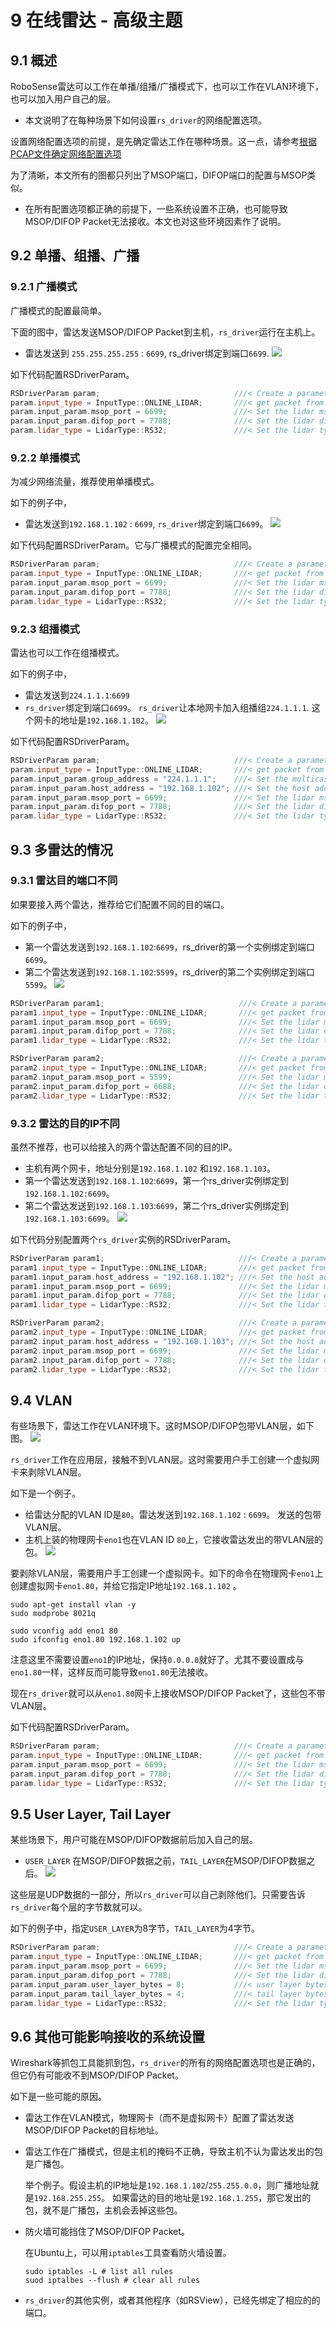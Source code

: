# 9 **在线雷达 - 高级主题**

## 9.1 概述

RoboSense雷达可以工作在单播/组播/广播模式下，也可以工作在VLAN环境下，也可以加入用户自己的层。

+ 本文说明了在每种场景下如何设置`rs_driver`的网络配置选项。

设置网络配置选项的前提，是先确定雷达工作在哪种场景。这一点，请参考[根据PCAP文件确定网络配置选项](./12_how_to_configure_by_pcap_file_CN.md)

为了清晰，本文所有的图都只列出了MSOP端口，DIFOP端口的配置与MSOP类似。

+ 在所有配置选项都正确的前提下，一些系统设置不正确，也可能导致MSOP/DIFOP Packet无法接收。本文也对这些环境因素作了说明。



## 9.2 单播、组播、广播

### 9.2.1 广播模式

广播模式的配置最简单。

下面的图中，雷达发送MSOP/DIFOP Packet到主机，`rs_driver`运行在主机上。
+ 雷达发送到 `255.255.255.255` : `6699`, rs_driver绑定到端口`6699`.
![](./img/09_01_broadcast.png)

如下代码配置RSDriverParam。

```c++
RSDriverParam param;                              ///< Create a parameter object
param.input_type = InputType::ONLINE_LIDAR;       ///< get packet from online lidar
param.input_param.msop_port = 6699;               ///< Set the lidar msop port number, the default is 6699
param.input_param.difop_port = 7788;              ///< Set the lidar difop port number, the default is 7788
param.lidar_type = LidarType::RS32;               ///< Set the lidar type.
```

### 9.2.2 单播模式

为减少网络流量，推荐使用单播模式。

如下的例子中，

+ 雷达发送到`192.168.1.102` : `6699`, `rs_driver`绑定到端口`6699`。
![](./img/09_02_unicast.png)

如下代码配置RSDriverParam。它与广播模式的配置完全相同。

```c++
RSDriverParam param;                              ///< Create a parameter object
param.input_type = InputType::ONLINE_LIDAR;       ///< get packet from online lidar
param.input_param.msop_port = 6699;               ///< Set the lidar msop port number, the default is 6699
param.input_param.difop_port = 7788;              ///< Set the lidar difop port number, the default is 7788
param.lidar_type = LidarType::RS32;               ///< Set the lidar type.
```


### 9.2.3 组播模式

雷达也可以工作在组播模式。

如下的例子中，

+ 雷达发送到`224.1.1.1`:`6699` 
+ `rs_driver`绑定到端口`6699`。 `rs_driver`让本地网卡加入组播组`224.1.1.1`. 这个网卡的地址是`192.168.1.102`。
![](./img/09_03_multicast.png)

如下代码配置RSDriverParam。

```c++
RSDriverParam param;                              ///< Create a parameter object
param.input_type = InputType::ONLINE_LIDAR;       ///< get packet from online lidar
param.input_param.group_address = "224.1.1.1";    ///< Set the multicast group address.
param.input_param.host_address = "192.168.1.102"; ///< Set the host address.
param.input_param.msop_port = 6699;               ///< Set the lidar msop port number, the default is 6699
param.input_param.difop_port = 7788;              ///< Set the lidar difop port number, the default is 7788
param.lidar_type = LidarType::RS32;               ///< Set the lidar type. Make sure this type is correct 
```



## 9.3 多雷达的情况

### 9.3.1 雷达目的端口不同

如果要接入两个雷达，推荐给它们配置不同的目的端口。

如下的例子中，

+ 第一个雷达发送到`192.168.1.102`:`6699`，rs_driver的第一个实例绑定到端口`6699`。
+ 第二个雷达发送到`192.168.1.102`:`5599`，rs_driver的第二个实例绑定到端口`5599`。
![](./img/09_04_multi_lidars_port.png)

```c++
RSDriverParam param1;                              ///< Create a parameter object for Lidar 192.168.1.200
param1.input_type = InputType::ONLINE_LIDAR;       ///< get packet from online lidar
param1.input_param.msop_port = 6699;               ///< Set the lidar msop port number
param1.input_param.difop_port = 7788;              ///< Set the lidar difop port number
param1.lidar_type = LidarType::RS32;               ///< Set the lidar type.

RSDriverParam param2;                              ///< Create a parameter object for Lidar 192.168.1.201
param2.input_type = InputType::ONLINE_LIDAR;       ///< get packet from online lidar
param2.input_param.msop_port = 5599;               ///< Set the lidar msop port number
param2.input_param.difop_port = 6688;              ///< Set the lidar difop port number
param2.lidar_type = LidarType::RS32;               ///< Set the lidar type.
```

### 9.3.2 雷达的目的IP不同

虽然不推荐，也可以给接入的两个雷达配置不同的目的IP。
+ 主机有两个网卡，地址分别是`192.168.1.102` 和`192.168.1.103`。
+ 第一个雷达发送到`192.168.1.102`:`6699`，第一个rs_driver实例绑定到`192.168.1.102:6699`。
+ 第二个雷达发送到`192.168.1.103`:`6699`，第二个rs_driver实例绑定到`192.168.1.103:6699`。
![](./img/09_05_multi_lidars_ip.png)

如下代码分别配置两个`rs_driver`实例的RSDriverParam。

```c++
RSDriverParam param1;                              ///< Create a parameter object for Lidar 192.168.1.200
param1.input_type = InputType::ONLINE_LIDAR;       ///< get packet from online lidar
param1.input_param.host_address = "192.168.1.102"; ///< Set the host address.
param1.input_param.msop_port = 6699;               ///< Set the lidar msop port number
param1.input_param.difop_port = 7788;              ///< Set the lidar difop port number
param1.lidar_type = LidarType::RS32;               ///< Set the lidar type.

RSDriverParam param2;                              ///< Create a parameter object for Lidar 192.168.1.201
param2.input_type = InputType::ONLINE_LIDAR;       ///< get packet from online lidar
param2.input_param.host_address = "192.168.1.103"; ///< Set the host address.
param2.input_param.msop_port = 6699;               ///< Set the lidar msop port number
param2.input_param.difop_port = 7788;              ///< Set the lidar difop port number
param2.lidar_type = LidarType::RS32;               ///< Set the lidar type.
```



## 9.4 VLAN

有些场景下，雷达工作在VLAN环境下。这时MSOP/DIFOP包带VLAN层，如下图。
![](./img/09_06_vlan_layer.png)

`rs_driver`工作在应用层，接触不到VLAN层。这时需要用户手工创建一个虚拟网卡来剥除VLAN层。

如下是一个例子。
+ 给雷达分配的VLAN ID是`80`。雷达发送到`192.168.1.102` : `6699`。 发送的包带VLAN层。
+ 主机上装的物理网卡`eno1`也在VLAN ID `80`上，它接收雷达发出的带VLAN层的包。
![](./img/09_07_vlan.png)

要剥除VLAN层，需要用户手工创建一个虚拟网卡。如下的命令在物理网卡`eno1`上创建虚拟网卡`eno1.80`，并给它指定IP地址`192.168.1.102` 。

```shell
sudo apt-get install vlan -y
sudo modprobe 8021q

sudo vconfig add eno1 80
sudo ifconfig eno1.80 192.168.1.102 up
```

注意这里不需要设置`eno1`的IP地址，保持`0.0.0.0`就好了。尤其不要设置成与`eno1.80`一样，这样反而可能导致`eno1.80`无法接收。

现在`rs_driver`就可以从`eno1.80`网卡上接收MSOP/DIFOP Packet了，这些包不带VLAN层。


如下代码配置RSDriverParam。

```c++
RSDriverParam param;                              ///< Create a parameter object
param.input_type = InputType::ONLINE_LIDAR;       ///< get packet from online lidar
param.input_param.msop_port = 6699;               ///< Set the lidar msop port number, the default is 6699
param.input_param.difop_port = 7788;              ///< Set the lidar difop port number, the default is 7788
param.lidar_type = LidarType::RS32;               ///< Set the lidar type.
```



## 9.5 User Layer, Tail Layer 

某些场景下，用户可能在MSOP/DIFOP数据前后加入自己的层。
+ `USER_LAYER` 在MSOP/DIFOP数据之前，`TAIL_LAYER`在MSOP/DIFOP数据之后。
![](./img/09_08_user_layer.png)

这些层是UDP数据的一部分，所以`rs_driver`可以自己剥除他们。只需要告诉`rs_driver`每个层的字节数就可以。

如下的例子中，指定`USER_LAYER`为8字节，`TAIL_LAYER`为4字节。

```c++
RSDriverParam param;                              ///< Create a parameter object
param.input_type = InputType::ONLINE_LIDAR;       ///< get packet from online lidar
param.input_param.msop_port = 6699;               ///< Set the lidar msop port number, the default is 6699
param.input_param.difop_port = 7788;              ///< Set the lidar difop port number, the default is 7788
param.input_param.user_layer_bytes = 8;           ///< user layer bytes. there is no user layer if it is 0
param.input_param.tail_layer_bytes = 4;           ///< tail layer bytes. there is no user layer if it is 0
param.lidar_type = LidarType::RS32;               ///< Set the lidar type.
```



## 9.6 其他可能影响接收的系统设置

Wireshark等抓包工具能抓到包，`rs_driver`的所有的网络配置选项也是正确的，但它仍有可能收不到MSOP/DIFOP Packet。

如下是一些可能的原因。

+ 雷达工作在VLAN模式，物理网卡（而不是虚拟网卡）配置了雷达发送MSOP/DIFOP Packet的目标地址。
+ 雷达工作在广播模式，但是主机的掩码不正确，导致主机不认为雷达发出的包是广播包。

  举个例子。假设主机的IP地址是`192.168.1.102`/`255.255.0.0`，则广播地址就是`192.168.255.255`。
  如果雷达的目的地址是`192.168.1.255`，那它发出的包，就不是广播包，主机会丢掉这些包。

+ 防火墙可能挡住了MSOP/DIFOP Packet。

  在Ubuntu上，可以用`iptables`工具查看防火墙设置。

  ```shell
  sudo iptables -L # list all rules
  suod iptalbes --flush # clear all rules
  ```

+ `rs_driver`的其他实例，或者其他程序（如RSView），已经先绑定了相应的的端口。













